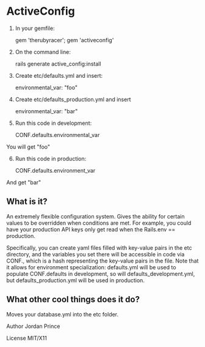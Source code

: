 ActiveConfig
============


1. In your gemfile:
    
    gem 'therubyracer';
    gem 'activeconfig'
    
2. On the command line:

    rails generate active_config:install

3. Create etc/defaults.yml and insert:

    environmental_var: "foo"

4. Create etc/defaults_production.yml and insert

    environmental_var: "bar"

5. Run this code in development:

    CONF.defaults.environmental_var

You will get "foo"

6. Run this code in production:

    CONF.defaults.environment_var

And get "bar"

What is it?
-----------

An extremely flexible configuration system. Gives the ability for certain values to be overridden when conditions are met. For example, you could have your production API keys only get read when the Rails.env == production.

Specifically, you can create yaml files filled with key-value pairs in the etc directory, and the variables you set there will be accessible in code via CONF.<filename>, which is a hash representing the key-value pairs in the file. Note that it allows for environment specialization: defaults.yml will be used to populate CONF.defaults in development, so will defaults_development.yml, but defaults_production.yml will be used in production.


What other cool things does it do?
----------------------------------
Moves your database.yml into the etc folder.

Author Jordan Prince

License
MIT/X11
